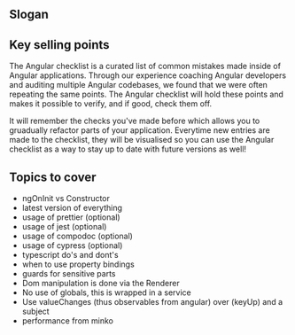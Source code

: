 ## Slogan

## Key selling points

The Angular checklist is a curated list of common mistakes made inside of Angular applications. Through our experience coaching Angular developers and auditing multiple Angular codebases, we found that we were often repeating the same points. The Angular checklist will hold these points and makes it possible to verify, and if good, check them off.

It will remember the checks you've made before which allows you to gruadually refactor parts of your application. Everytime new entries are made to the checklist, they will be visualised so you can use the Angular checklist as a way to stay up to date with future versions as well!

## Topics to cover

* ngOnInit vs Constructor
* latest version of everything
* usage of prettier (optional)
* usage of jest (optional)
* usage of compodoc (optional)
* usage of cypress (optional)
* typescript do's and dont's
* when to use property bindings
* guards for sensitive parts
* Dom manipulation is done via the Renderer
* No use of globals, this is wrapped in a service
* Use valueChanges (thus observables from angular) over (keyUp) and a subject
* performance from minko




